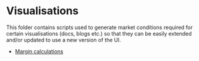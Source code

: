 # Visualisations

This folder contains scripts used to generate market conditions required for certain visualisations (docs, blogs etc.) so that they can be easily extended and/or updated to use a new version of the UI.

- [Margin calculations](./margins.py)